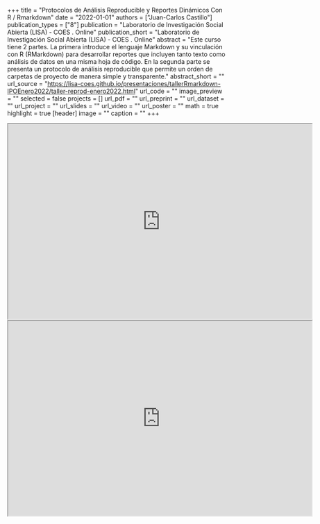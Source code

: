 +++
title = "Protocolos de Análisis Reproducible y Reportes Dinámicos Con R / Rmarkdown"
date = "2022-01-01"
authors = ["Juan-Carlos Castillo"]
publication_types = ["8"]
publication = "Laboratorio de Investigación Social Abierta (LISA) - COES . Online"
publication_short = "Laboratorio de Investigación Social Abierta (LISA) - COES . Online"
abstract = "Este curso tiene 2 partes. La primera introduce el lenguaje Markdown y su vinculación con R (RMarkdown) para desarrollar reportes que incluyen tanto texto como análisis de datos en una misma hoja de código. En la segunda parte se presenta un protocolo de análisis reproducible que permite un orden de carpetas de proyecto de manera simple y transparente."
abstract_short = ""
url_source = "https://lisa-coes.github.io/presentaciones/tallerRmarkdown-IPOEnero2022/taller-reprod-enero2022.html"
url_code = ""
image_preview = ""
selected = false
projects = []
url_pdf = ""
url_preprint = ""
url_dataset = ""
url_project = ""
url_slides = ""
url_video = ""
url_poster = ""
math = true
highlight = true
[header]
image = ""
caption = ""
+++
<iframe width="700"  height="450"  src="https://drive.google.com/file/d/1OsRZE-xBPv4T33VcLQvYk7oABf__L-CK/preview" width="640" height="480" allow="autoplay"></iframe> <iframe width="700"  height="450"  src="https://drive.google.com/file/d/1g98ZMizIBsdyPo5zhRPzNw6QKTq4YYNQ/preview" width="640" height="480" allow="autoplay"></iframe>
